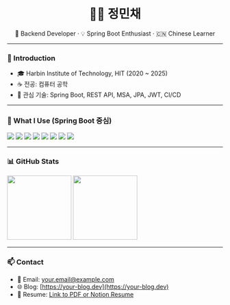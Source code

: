<h1 align="center">
  👩‍💻 정민채
</h1>

<p align="center">
  💼 Backend Developer · 💡 Spring Boot Enthusiast · 🇨🇳 Chinese Learner
</p>

---

### 🏫 Introduction

- 🎓 Harbin Institute of Technology, HIT (2020 ~ 2025)
- ☕ 전공: 컴퓨터 공학
- 💬 관심 기술: Spring Boot, REST API, MSA, JPA, JWT, CI/CD

---

### 🌱 What I Use (Spring Boot 중심)

<p>
  <img src="https://img.shields.io/badge/Java-007396?style=flat&logo=java&logoColor=white"/>
  <img src="https://img.shields.io/badge/Spring Boot-6DB33F?style=flat&logo=springboot&logoColor=white"/>
  <img src="https://img.shields.io/badge/JPA-59666C?style=flat&logo=hibernate&logoColor=white"/>
  <img src="https://img.shields.io/badge/Gradle-02303A?style=flat&logo=gradle&logoColor=white"/>
  <img src="https://img.shields.io/badge/MySQL-4479A1?style=flat&logo=mysql&logoColor=white"/>
  <img src="https://img.shields.io/badge/Redis-DC382D?style=flat&logo=redis&logoColor=white"/>
  <img src="https://img.shields.io/badge/Docker-2496ED?style=flat&logo=docker&logoColor=white"/>
  <img src="https://img.shields.io/badge/JWT-000000?style=flat&logo=jsonwebtokens&logoColor=white"/>
</p>

---

### 📊 GitHub Stats

<p>
  <img src="https://github-readme-stats.vercel.app/api?username=정민채&show_icons=true&theme=default" height="150"/>
  <img src="https://github-readme-streak-stats.herokuapp.com/?user=정민채&theme=default" height="150"/>
</p>

---

### 📫 Contact

- 💌 Email: your.email@example.com
- 🌐 Blog: [https://your-blog.dev](https://your-blog.dev)
- 📎 Resume: [Link to PDF or Notion Resume](#)

